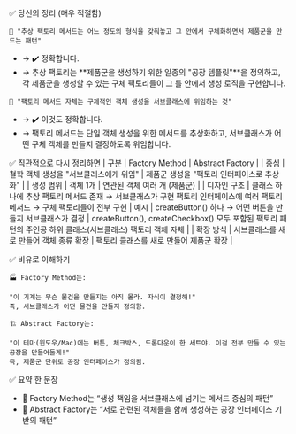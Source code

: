 ✅ 당신의 정리 (매우 적절함)

```
🔸 "추상 팩토리 메서드는 어느 정도의 형식을 갖춰놓고 그 안에서 구체화하면서 제품군을 만드는 패턴"
```

- → ✔️ 정확합니다.
- → 추상 팩토리는 **제품군을 생성하기 위한 일종의 "공장 템플릿"**을 정의하고,
각 제품군을 생성할 수 있는 구체 팩토리들이 그 틀 안에서 생성 로직을 구현합니다.

```
🔸 "팩토리 메서드 자체는 구체적인 객체 생성을 서브클래스에 위임하는 것"
```

- → ✔️ 이것도 정확합니다.
- → 팩토리 메서드는 단일 객체 생성을 위한 메서드를 추상화하고,
서브클래스가 어떤 구체 객체를 만들지 결정하도록 위임합니다.

✅ 직관적으로 다시 정리하면
| 구분 | Factory Method | Abstract Factory |
| 중심 | 철학 객체 생성을 "서브클래스에게 위임" | 제품군 생성을 "팩토리 인터페이스로 추상화" |
| 생성 범위 | 객체 1개 | 연관된 객체 여러 개 (제품군) |
| 디자인 구조 | 클래스 하나에 추상 팩토리 메서드 존재 → 서브클래스가 구현 팩토리 인터페이스에 여러 팩토리 메서드 → 구체 팩토리들이 전부 구현
| 예시 | createButton() 하나 → 어떤 버튼을 만들지 서브클래스가 결정 | createButton(), createCheckbox() 모두 포함된 팩토리
패턴의 주인공 하위 클래스(서브클래스) 팩토리 객체 자체 |
| 확장 방식 | 서브클래스를 새로 만들어 객체 종류 확장 | 팩토리 클래스를 새로 만들어 제품군 확장 |

✅ 비유로 이해하기

```
🏭 Factory Method는:

"이 기계는 무슨 물건을 만들지는 아직 몰라. 자식이 결정해!"
즉, 서브클래스가 어떤 물건을 만들지 정의함.
```

```
🏗️ Abstract Factory는:

"이 테마(윈도우/Mac)에는 버튼, 체크박스, 드롭다운이 한 세트야. 이걸 전부 만들 수 있는 공장을 만들어둘게!"
즉, 제품군 단위로 공장 인터페이스가 정의됨.
```

✅ 요약 한 문장
- 🔹 Factory Method는 “생성 책임을 서브클래스에 넘기는 메서드 중심의 패턴”
- 🔹 Abstract Factory는 “서로 관련된 객체들을 함께 생성하는 공장 인터페이스 기반의 패턴”
